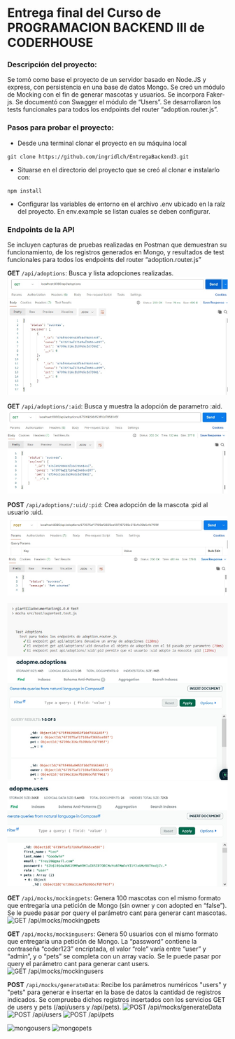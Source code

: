 # Entrega final del Curso de PROGRAMACION BACKEND III de CODERHOUSE

### Descripción del proyecto:

Se tomó como base el proyecto de un servidor basado en Node.JS y express, con persistencia en una base de datos Mongo. Se creó un módulo de Mocking con el fin de generar mascotas y usuarios. Se incorpora Faker-js. Se documentó con Swagger el módulo de “Users”. Se desarrollaron los tests funcionales para todos los endpoints del router “adoption.router.js”.

### Pasos para probar el proyecto:

- Desde una terminal clonar el proyecto en su máquina local

```batch
git clone https://github.com/ingridlch/EntregaBackend3.git
```

- Situarse en el directorio del proyecto que se creó al clonar e instalarlo con:

```batch
npm install
```

- Configurar las variables de entorno en el archivo .env ubicado en la raíz del proyecto. En env.example se listan cuales se deben configurar.

### Endpoints de la API

Se incluyen capturas de pruebas realizadas en Postman que demuestran su funcionamiento, de los registros generados en Mongo, y resultados de test funcionales para todos los endpoints del router “adoption.router.js”

**GET** `/api/adoptions`: Busca y lista adopciones realizadas.
![GET /api/adoptions](./src/public/img/GETadoptions.jpg)

**GET** `/api/adoptions/:aid`: Busca y muestra la adopción de parametro :aid.
![GET /api/adoptions/:aid](./src/public/img/GETadoptionsaid.jpg)

**POST** `/api/adoptions/:uid/:pid`: Crea adopción de la mascota :pid al usuario :uid.
![POST /api/adoptions/:uid/:pid](./src/public/img/POSTadoptions.jpg)

![test](./src/public/img/test.jpg)
![mongoadoptions](./src/public/img/mongoadoptions.jpg)
![mongousersadoptions](./src/public/img/mongousersadoptions.jpg)

**GET** `/api/mocks/mockingpets`: Genera 100 mascotas con el mismo formato que entregaría una petición de Mongo (sin owner y con adopted en “false”). Se le puede pasar por query el parámetro cant para generar cant mascotas.
![GET /api/mocks/mockingpets](./src/public/img/mockingpets.jpg)

**GET** `/api/mocks/mockingusers`: Genera 50 usuarios con el mismo formato que entregaría una petición de Mongo. La “password” contiene la contraseña “coder123” encriptada, el valor “role” varía entre “user” y “admin”, y o “pets” se completa con un array vacío. Se le puede pasar por query el parámetro cant para generar cant users.
![GET /api/mocks/mockingusers](./src/public/img/mockingusers.jpg)

**POST** `/api/mocks/generateData`: Recibe los parámetros numéricos "users" y "pets" para generar e insertar en la base de datos la cantidad de registros indicados. Se comprueba dichos registros insertados con los servicios GET de users y pets (/api/users y /api/pets).
![POST /api/mocks/generateData](./src/public/img/generatedata.jpg)
![POST /api/users](./src/public/img/users.jpg)
![POST /api/pets](./src/public/img/pets.jpg)

![mongousers](./src/public/img/mongousers.jpg)
![mongopets](./src/public/img/mongopets.jpg)
